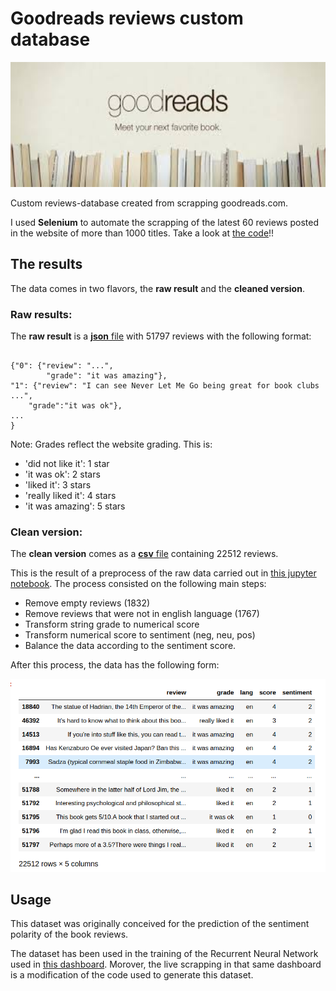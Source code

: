 # Goodreads reviews custom database

<img src='Goodreads.jpeg' width=600 height=200>

Custom reviews-database created from scrapping goodreads.com.


I used **Selenium** to automate the scrapping of the latest 60 reviews posted in the website of more than 1000 titles. Take a look at [the code](https://github.com/DavidCarricondo/Custom-database-goodreads-reviews/blob/master/src/scrap_dataset.py)!!

## **The results**
The data comes in two flavors, the **raw result** and the **cleaned version**. 

### Raw results:
The **raw result** is a [**json** file](https://github.com/DavidCarricondo/Custom-database-goodreads-reviews/blob/master/DATA/goodread_reviews_dataset.json) with 51797 reviews with the following format:

<pre><code>
{"0": {"review": "...", 
        "grade": "it was amazing"}, 
"1": {"review": "I can see Never Let Me Go being great for book clubs ...", 
    "grade":"it was ok"},
...
}
</code></pre>

Note: Grades reflect the website grading. This is:
+   'did not like it': 1 star
+   'it was ok': 2 stars
+   'liked it': 3 stars
+   'really liked it': 4 stars
+   'it was amazing': 5 stars

### Clean version:

The **clean version** comes as a [**csv** file](https://github.com/DavidCarricondo/Custom-database-goodreads-reviews/blob/master/DATA/goodreads_reviews_clean.csv) containing 22512 reviews.

This is the result of a preprocess of the raw data carried out in [this jupyter notebook]('Data_cleaning.ipynb'). The process consisted on the following main steps:
+   Remove empty reviews (1832)
+   Remove reviews that were not in english language (1767)
+   Transform string grade to numerical score
+   Transform numerical score to sentiment (neg, neu, pos)
+   Balance the data according to the sentiment score.

After this process, the data has the following form:

<img src='images/data_head.png'>

## Usage

This dataset was originally conceived for the prediction of the sentiment polarity of the book reviews.


The dataset has been used in the training of the Recurrent Neural Network used in [this dashboard](https://github.com/DavidCarricondo/selenium-NLP). Morover, the live scrapping in that same dashboard is a modification of the code used to generate this dataset.